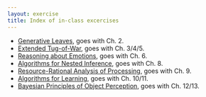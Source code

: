 ```yaml
---
layout: exercise
title: Index of in-class excercises
---
```


- [Generative Leaves](GenerativeLeaves.html), goes with Ch. 2.
- [Extended Tug-of-War](ExtendedTugOfWar.html), goes with Ch. 3/4/5.
- [Reasoning about Emotions](ToE.html), goes with Ch. 6.
- [Algorithms for Nested Inference](NestedInferAlgorithms.html), goes with Ch. 8.
- [Resource-Rational Analysis of Processing](ResourceRational.html), goes with Ch. 9.
- [Algorithms for Learning](LearningProcess.html), goes with Ch. 10/11.
- [Bayesian Principles of Object Perception](BayesianSpelkeObjects.html), goes with Ch. 12/13.
